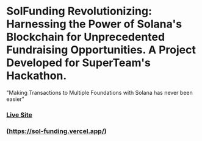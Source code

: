 # SolFunding Revolutionizing: Harnessing the Power of Solana's Blockchain for Unprecedented Fundraising Opportunities. A Project Developed for SuperTeam's Hackathon. 
"Making Transactions to Multiple Foundations with Solana has never been easier"

### [Live Site](https://sol-funding.vercel.app/)
### (https://sol-funding.vercel.app/)


